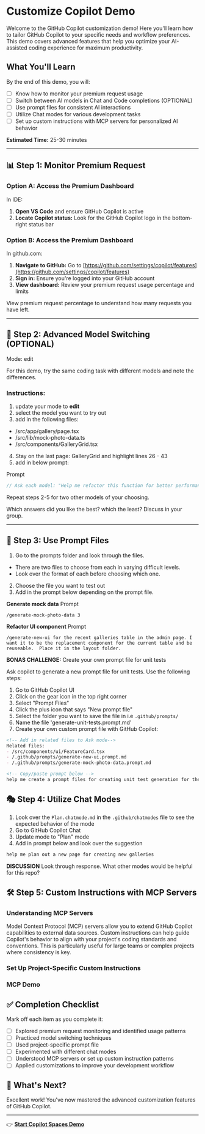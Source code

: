 # Customize Copilot Demo

Welcome to the GitHub Copilot customization demo! Here you'll learn how to tailor GitHub Copilot to your specific needs and workflow preferences. This demo covers advanced features that help you optimize your AI-assisted coding experience for maximum productivity.

## What You'll Learn
By the end of this demo, you will:
- [ ] Know how to monitor your premium request usage
- [ ] Switch between AI models in Chat and Code completions (OPTIONAL)
- [ ] Use prompt files for consistent AI interactions
- [ ] Utilize Chat modes for various development tasks
- [ ] Set up custom instructions with MCP servers for personalized AI behavior

**Estimated Time:** 25-30 minutes

---

## 📊 Step 1: Monitor Premium Request

### Option A: Access the Premium Dashboard

In IDE:

1. **Open VS Code** and ensure GitHub Copilot is active
2. **Locate Copilot status:** Look for the GitHub Copilot logo in the bottom-right status bar

### Option B: Access the Premium Dashboard 

In github.com:

1. **Navigate to GitHub:** Go to [https://github.com/settings/copilot/features](https://github.com/settings/copilot/features)
2. **Sign in:** Ensure you're logged into your GitHub account
3. **View dashboard:** Review your premium request usage percentage and limits

View premium request percentage to understand how many requests you have left.

---

## 🔄 Step 2: Advanced Model Switching (OPTIONAL)

Mode: edit

For this demo, try the same coding task with different models and note the differences.

### Instructions:

1. update your mode to **edit**
2. select the model you want to try out
3. add in the following files:
  - /src/app/gallery/page.tsx
  - /src/lib/mock-photo-data.ts
  - /src/components/GalleryGrid.tsx
4. Stay on the last page: GalleryGrid and highlight lines 26 - 43
5. add in below prompt:

Prompt
```typescript
// Ask each model: "Help me refactor this function for better performance, readability, and add TypeScript improvements"
```

Repeat steps 2-5 for two other models of your choosing.

Which answers did you like the best? which the least? Discuss in your group. 

---

## 📝 Step 3: Use Prompt Files

1. Go to the prompts folder and look through the files. 
  - There are two files to choose from each in varying difficult levels. 
  - Look over the format of each before choosing which one.
2. Choose the file you want to test out
3. Add in the prompt below depending on the prompt file.

**Generate mock data**
Prompt
```
/generate-mock-photo-data 3
```

**Refactor UI component**
Prompt
```
/generate-new-ui for the recent galleries table in the admin page. I want it to be the replacement component for the current table and be reuseable.  Place it in the layout folder.
```

**BONAS CHALLENGE:** Create your own prompt file for unit tests

Ask copilot to generate a new prompt file for unit tests. Use the following steps:

1. Go to GitHub Copilot UI
2. Click on the gear icon in the top right corner
3. Select "Prompt Files"
4. Click the plus icon that says "New prompt file"
5. Select the folder you want to save the file in i.e `.github/prompts/`
6. Name the file 'generate-unit-tests.prompt.md'
7. Create your own custom prompt file with GitHub Copilot:

```markdown
<!-- Add in related files to Ask mode-->
Related files:
- /src/components/ui/FeatureCard.tsx
- /.github/prompts/generate-new-ui.prompt.md
- /.github/prompts/generate-mock-photo-data.prompt.md

<!-- Copy/paste prompt below -->
help me create a prompt files for creating unit test generation for the UI components. 
```

## 🎭 Step 4: Utilize Chat Modes

1. Look over the `Plan.chatmode.md` in the `.github/chatmodes` file to see the expected behavior of the mode
2. Go to GitHub Copilot Chat
3. Update mode to "Plan" mode
4. Add in prompt below and look over the suggestion

```markdown
help me plan out a new page for creating new galleries
```
**DISCUSSION**
Look through response. What other modes would be helpful for this repo?

## 🛠️ Step 5: Custom Instructions with MCP Servers

### Understanding MCP Servers

Model Context Protocol (MCP) servers allow you to extend GitHub Copilot capabilities to external data sources. Custom instructions can help guide Copilot's behavior to align with your project's coding standards and conventions. This is particularly useful for large teams or complex projects where consistency is key.

### Set Up Project-Specific Custom Instructions


### MCP Demo


## ✅ Completion Checklist

Mark off each item as you complete it:

- [ ] Explored premium request monitoring and identified usage patterns
- [ ] Practiced model switching techniques
- [ ] Used project-specific prompt file
- [ ] Experimented with different chat modes
- [ ] Understood MCP servers or set up custom instruction patterns
- [ ] Applied customizations to improve your development workflow

## 🚀 What's Next?

Excellent work! You've now mastered the advanced customization features of GitHub Copilot.

---

👉 **[Start Copilot Spaces Demo](./copilot-spaces.md)**